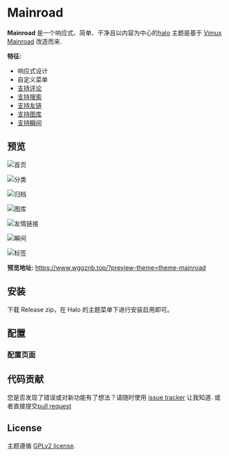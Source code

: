 # Mainroad

**Mainroad** 是一个响应式、简单、干净且以内容为中心的[halo](https://halo.run/) 主题是基于
[Vimux Mainroad](https://github.com/Vimux/Mainroad) 改造而来.

**特征:**

+ 响应式设计
+ 自定义菜单
+ [支持评论](https://github.com/halo-dev/plugin-comment-widget)
+ [支持搜索](https://github.com/halo-dev/plugin-search-widget)
+ [支持友链](https://github.com/halo-sigs/plugin-links)
+ [支持图库](https://github.com/halo-sigs/plugin-photos)
+ [支持瞬间](https://github.com/halo-sigs/plugin-moments)

## 预览
![首页](./images/theme-mainroad-1.jpeg)

![分类](./images/theme-mainroad-2.jpeg)

![归档](./images/theme-mainroad-3.jpeg)

![图库](./images/theme-mainroad-4.jpeg)

![友情链接](./images/theme-mainroad-5.jpeg)

![瞬间](./images/theme-mainroad-6.jpeg)

![标签](./images/theme-mainroad-7.jpeg)

**预览地址:**
https://www.wggznb.top/?preview-theme=theme-mainroad

## 安装

下载 Release zip，在 Halo 的主题菜单下进行安装启用即可。

## 配置

### 配置页面

## 代码贡献

您是否发现了错误或对新功能有了想法？请随时使用
[issue tracker](https://github.com/liuchangfitcloud/theme-mainroad/issues) 让我知道. 或者直接提交[pull request](https://github.com/liuchangfitcloud/theme-mainroad/pulls)

## License

主题遵循 [GPLv2 license](https://github.com/liuchangfitcloud/theme-mainroad/blob/master/LICENSE.md).